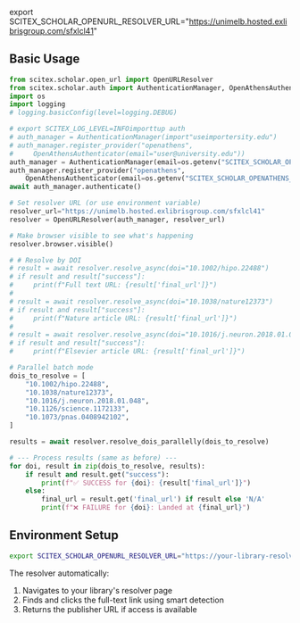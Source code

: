 <!-- ---
!-- Timestamp: 2025-07-29 03:47:34
!-- Author: ywatanabe
!-- File: /home/ywatanabe/proj/scitex_repo/src/scitex/scholar/open_url/README.md
!-- --- -->

export SCITEX_SCHOLAR_OPENURL_RESOLVER_URL="https://unimelb.hosted.exlibrisgroup.com/sfxlcl41"


## Basic Usage

```python
from scitex.scholar.open_url import OpenURLResolver
from scitex.scholar.auth import AuthenticationManager, OpenAthensAuthenticator
import os
import logging
# logging.basicConfig(level=logging.DEBUG)

# export SCITEX_LOG_LEVEL=INFOimporttup auth
# auth_manager = AuthenticationManager(import"useimportersity.edu")
# auth_manager.register_provider("openathens", 
#     OpenAthensAuthenticator(email="user@university.edu"))
auth_manager = AuthenticationManager(email=os.getenv("SCITEX_SCHOLAR_OPENATHENS_EMAIL"))
auth_manager.register_provider("openathens", 
    OpenAthensAuthenticator(email=os.getenv("SCITEX_SCHOLAR_OPENATHENS_EMAIL")))
await auth_manager.authenticate()

# Set resolver URL (or use environment variable)
resolver_url="https://unimelb.hosted.exlibrisgroup.com/sfxlcl41"
resolver = OpenURLResolver(auth_manager, resolver_url)

# Make browser visible to see what's happening
resolver.browser.visible()

# # Resolve by DOI
# result = await resolver.resolve_async(doi="10.1002/hipo.22488")
# if result and result["success"]:
#     print(f"Full text URL: {result['final_url']}")
#  
# result = await resolver.resolve_async(doi="10.1038/nature12373")
# if result and result["success"]:
#     print(f"Nature article URL: {result['final_url']}")
#  
# result = await resolver.resolve_async(doi="10.1016/j.neuron.2018.01.048")
# if result and result["success"]:
#     print(f"Elsevier article URL: {result['final_url']}")

# Parallel batch mode
dois_to_resolve = [
    "10.1002/hipo.22488",
    "10.1038/nature12373",
    "10.1016/j.neuron.2018.01.048",
    "10.1126/science.1172133",
    "10.1073/pnas.0408942102",
]

results = await resolver.resolve_dois_parallelly(dois_to_resolve)

# --- Process results (same as before) ---
for doi, result in zip(dois_to_resolve, results):
    if result and result.get("success"):
        print(f"✅ SUCCESS for {doi}: {result['final_url']}")
    else:
        final_url = result.get('final_url') if result else 'N/A'
        print(f"❌ FAILURE for {doi}: Landed at {final_url}")
```

## Environment Setup

```bash
export SCITEX_SCHOLAR_OPENURL_RESOLVER_URL="https://your-library-resolver-url"
```

The resolver automatically:
1. Navigates to your library's resolver page
2. Finds and clicks the full-text link using smart detection
3. Returns the publisher URL if access is available

<!-- EOF -->